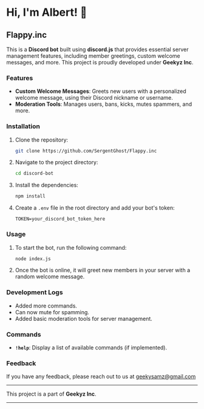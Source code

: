 
# Hi, I'm Albert! 👋


## Flappy.inc  

This is a **Discord bot** built using **discord.js** that provides essential server management features, including member greetings, custom welcome messages, and more. This project is proudly developed under **Geekyz Inc**.  

### Features  

- **Custom Welcome Messages**: Greets new users with a personalized welcome message, using their Discord nickname or username.  
- **Moderation Tools**: Manages users, bans, kicks, mutes spammers, and more.  

### Installation  

1. Clone the repository:  
   ```bash  
   git clone https://github.com/SergentGhost/Flappy.inc  
   ```  

2. Navigate to the project directory:  
   ```bash  
   cd discord-bot  
   ```  

3. Install the dependencies:  
   ```bash  
   npm install  
   ```  

4. Create a `.env` file in the root directory and add your bot's token:  
   ```env  
   TOKEN=your_discord_bot_token_here  
   ```  

### Usage  

1. To start the bot, run the following command:  
   ```bash  
   node index.js  
   ```  

2. Once the bot is online, it will greet new members in your server with a random welcome message.  

### Development Logs  

- Added more commands.  
- Can now mute for spamming.  
- Added basic moderation tools for server management.  

### Commands  

- **`!help`**: Display a list of available commands (if implemented).  


### Feedback

If you have any feedback, please reach out to us at geekysamz@gmail.com
  

---

This project is a part of **Geekyz Inc**.  

--- 
